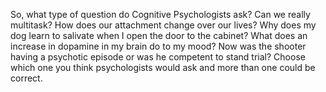 So, what type of question do Cognitive Psychologists ask?
Can we really multitask? How does our attachment change over
our lives? Why does my dog learn to salivate when
I open the door to the cabinet? What does an
increase in dopamine in my brain do to my mood?
Now was the shooter having a psychotic episode or was
he competent to stand trial? Choose which one you think
psychologists would ask and more than one could be correct.
